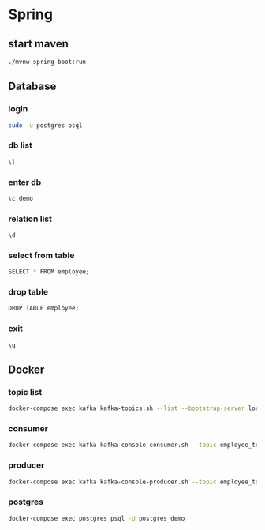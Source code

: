 # Spring

## start maven

```bash
./mvnw spring-boot:run
```

## Database

### login

```bash
sudo -u postgres psql
```

### db list

```bash
\l
```

### enter db

```bash
\c demo
```

### relation list

```bash
\d
```

### select from table

```bash
SELECT * FROM employee;
```

### drop table

```bash
DROP TABLE employee;
```

### exit

```bash
\q
```

## Docker

### topic list
```bash
docker-compose exec kafka kafka-topics.sh --list --bootstrap-server localhost:9092
```

### consumer

```bash
docker-compose exec kafka kafka-console-consumer.sh --topic employee_topic --from-beginning --bootstrap-server localhost:9092
```

### producer

```bash
docker-compose exec kafka kafka-console-producer.sh --topic employee_topic --bootstrap-server localhost:9092
```

### postgres
```bash
docker-compose exec postgres psql -U postgres demo
```